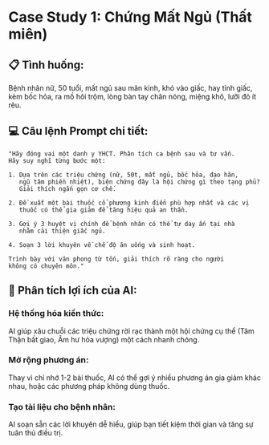 # Case Study 1: Chứng Mất Ngủ (Thất miên)

## 📋 **Tình huống:**

Bệnh nhân nữ, 50 tuổi, mất ngủ sau mãn kinh, khó vào giấc, hay tỉnh giấc, kèm bốc hỏa, ra mồ hôi trộm, lòng bàn tay chân nóng, miệng khô, lưỡi đỏ ít rêu.

## 💻 **Câu lệnh Prompt chi tiết:**

```
"Hãy đóng vai một danh y YHCT. Phân tích ca bệnh sau và tư vấn.
Hãy suy nghĩ từng bước một:

1. Dựa trên các triệu chứng (nữ, 50t, mất ngủ, bốc hỏa, đạo hãn,
   ngũ tâm phiền nhiệt), biện chứng đây là hội chứng gì theo tạng phủ?
   Giải thích ngắn gọn cơ chế.

2. Đề xuất một bài thuốc cổ phương kinh điển phù hợp nhất và các vị
   thuốc có thể gia giảm để tăng hiệu quả an thần.

3. Gợi ý 3 huyệt vị chính để bệnh nhân có thể tự day ấn tại nhà
   nhằm cải thiện giấc ngủ.

4. Soạn 3 lời khuyên về chế độ ăn uống và sinh hoạt.

Trình bày với văn phong từ tốn, giải thích rõ ràng cho người
không có chuyên môn."
```

## 🎯 **Phân tích lợi ích của AI:**

### **Hệ thống hóa kiến thức:**

AI giúp xâu chuỗi các triệu chứng rời rạc thành một hội chứng cụ thể (Tâm Thận bất giao, Âm hư hỏa vượng) một cách nhanh chóng.

### **Mở rộng phương án:**

Thay vì chỉ nhớ 1-2 bài thuốc, AI có thể gợi ý nhiều phương án gia giảm khác nhau, hoặc các phương pháp không dùng thuốc.

### **Tạo tài liệu cho bệnh nhân:**

AI soạn sẵn các lời khuyên dễ hiểu, giúp bạn tiết kiệm thời gian và tăng sự tuân thủ điều trị.
